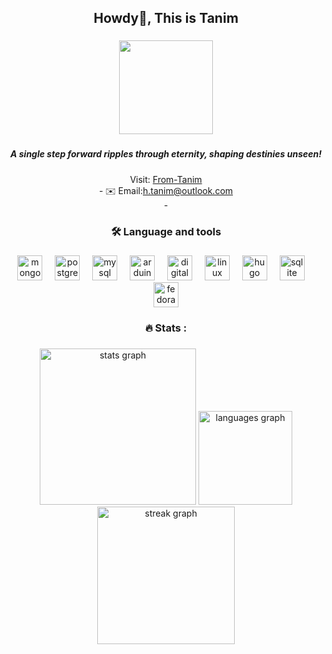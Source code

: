 <h2 align="center">Howdy👋, This is Tanim</h2>

###



<div align="center">
  <img height="150" src="https://github.com/user-attachments/assets/f34a6356-70dd-47bd-a49c-e5ea7bbbce11"  />
</div>

###

<h5 align="center">A single step forward ripples through eternity, shaping destinies unseen!</h5>

###

<p align="center">
  Visit: <a href=https://from-tanim.github.com>From-Tanim</a> <br>
  - ✉️ Email:<a href=mailto:h.tanim@outlook.com>h.tanim@outlook.com</a>
  <br>- </p>

###



###

<h3 align="center">🛠 Language and tools</h3>

###

<div align="center">
  
  
  <img src="https://cdn.jsdelivr.net/gh/devicons/devicon/icons/mongodb/mongodb-original.svg" height="40" alt="mongodb logo"  />
  <img width="12" />
  <img src="https://cdn.jsdelivr.net/gh/devicons/devicon/icons/postgresql/postgresql-original.svg" height="40" alt="postgresql logo"  />
  <img width="12" />
  <img src="https://cdn.jsdelivr.net/gh/devicons/devicon/icons/mysql/mysql-original.svg" height="40" alt="mysql logo"  />
  <img width="12" />
  <img src="https://cdn.jsdelivr.net/gh/devicons/devicon/icons/arduino/arduino-original.svg" height="40" alt="arduino logo"  />
  <img width="12" />
  <img src="https://cdn.jsdelivr.net/gh/devicons/devicon/icons/digitalocean/digitalocean-original.svg" height="40" alt="digitalocean logo"  />
  <img width="12" />
  <img src="https://cdn.jsdelivr.net/gh/devicons/devicon/icons/linux/linux-original.svg" height="40" alt="linux logo"  />
  <img width="12" />
  <img src="https://cdn.jsdelivr.net/gh/devicons/devicon/icons/hugo/hugo-original.svg" height="40" alt="hugo logo"  />
  <img width="12" />
  <img src="https://cdn.jsdelivr.net/gh/devicons/devicon/icons/sqlite/sqlite-original.svg" height="40" alt="sqlite logo"  />
  <img width="12" />
  <img src="https://cdn.jsdelivr.net/gh/devicons/devicon/icons/fedora/fedora-original.svg" height="40" alt="fedora logo"  />
</div>

###

<h3 align="center">🔥    Stats :</h3>

###

<div align="center">
  <img src="https://github-readme-stats.vercel.app/api?username=from-tanim&theme=tokyonight&show_icons=true&hide_border=false&count_private=false" height="250" alt="stats graph"  />
  <img src="https://github-readme-stats.vercel.app/api/top-langs/?username=from-tanim&theme=tokyonight&show_icons=true&hide_border=false&layout=compact" height="150" alt="languages graph"  />
  <img src="https://github-readme-streak-stats.herokuapp.com/?user=from-tanim&theme=tokyonight&hide_border=false" Width="220" height="220" alt="streak graph" />
</div>

###
